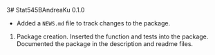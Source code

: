 3# Stat545BAndreaKu 0.1.0

* Added a `NEWS.md` file to track changes to the package.

1. Package creation. Inserted the function and tests into the package. Documented the package in the description and readme files. 
